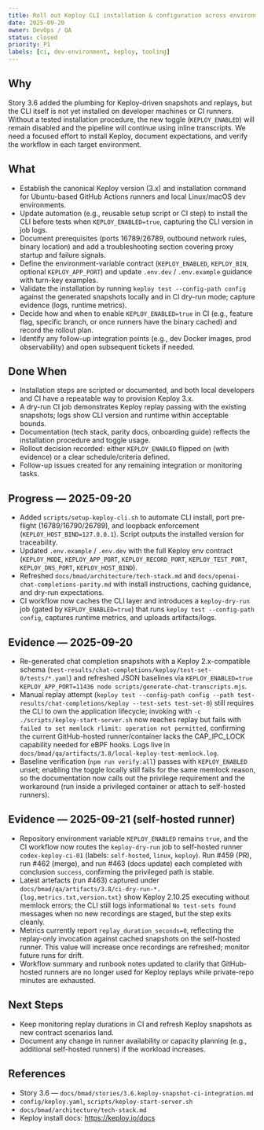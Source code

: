 ```yaml
---
title: Roll out Keploy CLI installation & configuration across environments
date: 2025-09-20
owner: DevOps / QA
status: closed
priority: P1
labels: [ci, dev-environment, keploy, tooling]
---
```


## Why

Story 3.6 added the plumbing for Keploy-driven snapshots and replays, but the CLI itself is not yet installed on developer machines or CI runners. Without a tested installation procedure, the new toggle (`KEPLOY_ENABLED`) will remain disabled and the pipeline will continue using inline transcripts. We need a focused effort to install Keploy, document expectations, and verify the workflow in each target environment.

## What

- Establish the canonical Keploy version (3.x) and installation command for Ubuntu-based GitHub Actions runners and local Linux/macOS dev environments.
- Update automation (e.g., reusable setup script or CI step) to install the CLI before tests when `KEPLOY_ENABLED=true`, capturing the CLI version in job logs.
- Document prerequisites (ports 16789/26789, outbound network rules, binary location) and add a troubleshooting section covering proxy startup and failure signals.
- Define the environment-variable contract (`KEPLOY_ENABLED`, `KEPLOY_BIN`, optional `KEPLOY_APP_PORT`) and update `.env.dev` / `.env.example` guidance with turn-key examples.
- Validate the installation by running `keploy test --config-path config` against the generated snapshots locally and in CI dry-run mode; capture evidence (logs, runtime metrics).
- Decide how and when to enable `KEPLOY_ENABLED=true` in CI (e.g., feature flag, specific branch, or once runners have the binary cached) and record the rollout plan.
- Identify any follow-up integration points (e.g., dev Docker images, prod observability) and open subsequent tickets if needed.

## Done When

- Installation steps are scripted or documented, and both local developers and CI have a repeatable way to provision Keploy 3.x.
- A dry-run CI job demonstrates Keploy replay passing with the existing snapshots; logs show CLI version and runtime within acceptable bounds.
- Documentation (tech stack, parity docs, onboarding guide) reflects the installation procedure and toggle usage.
- Rollout decision recorded: either `KEPLOY_ENABLED` flipped on (with evidence) or a clear schedule/criteria defined.
- Follow-up issues created for any remaining integration or monitoring tasks.

## Progress — 2025-09-20

- Added `scripts/setup-keploy-cli.sh` to automate CLI install, port pre-flight (16789/16790/26789), and loopback enforcement (`KEPLOY_HOST_BIND=127.0.0.1`). Script outputs the installed version for traceability.
- Updated `.env.example` / `.env.dev` with the full Keploy env contract (`KEPLOY_MODE`, `KEPLOY_APP_PORT`, `KEPLOY_RECORD_PORT`, `KEPLOY_TEST_PORT`, `KEPLOY_DNS_PORT`, `KEPLOY_HOST_BIND`).
- Refreshed `docs/bmad/architecture/tech-stack.md` and `docs/openai-chat-completions-parity.md` with install instructions, caching guidance, and dry-run expectations.
- CI workflow now caches the CLI layer and introduces a `keploy-dry-run` job (gated by `KEPLOY_ENABLED=true`) that runs `keploy test --config-path config`, captures runtime metrics, and uploads artifacts/logs.

## Evidence — 2025-09-20

- Re-generated chat completion snapshots with a Keploy 2.x-compatible schema (`test-results/chat-completions/keploy/test-set-0/tests/*.yaml`) and refreshed JSON baselines via `KEPLOY_ENABLED=true KEPLOY_APP_PORT=11436 node scripts/generate-chat-transcripts.mjs`.
- Manual replay attempt (`keploy test --config-path config --path test-results/chat-completions/keploy --test-sets test-set-0`) still requires the CLI to own the application lifecycle; invoking with `-c ./scripts/keploy-start-server.sh` now reaches replay but fails with `failed to set memlock rlimit: operation not permitted`, confirming the current GitHub-hosted runner/container lacks the CAP_IPC_LOCK capability needed for eBPF hooks. Logs live in `docs/bmad/qa/artifacts/3.8/local-keploy-test-memlock.log`.
- Baseline verification (`npm run verify:all`) passes with `KEPLOY_ENABLED` unset; enabling the toggle locally still fails for the same memlock reason, so the documentation now calls out the privilege requirement and the workaround (run inside a privileged container or attach to self-hosted runners).

## Evidence — 2025-09-21 (self-hosted runner)

- Repository environment variable `KEPLOY_ENABLED` remains `true`, and the CI workflow now routes the `keploy-dry-run` job to self-hosted runner `codex-keploy-ci-01` (labels: `self-hosted`, `linux`, `keploy`). Run #459 (PR), run #462 (merge), and run #463 (docs update) each completed with conclusion `success`, confirming the privileged path is stable.
- Latest artefacts (run #463) captured under `docs/bmad/qa/artifacts/3.8/ci-dry-run-*.{log,metrics.txt,version.txt}` show Keploy 2.10.25 executing without memlock errors; the CLI still logs informational `No test-sets found` messages when no new recordings are staged, but the step exits cleanly.
- Metrics currently report `replay_duration_seconds=0`, reflecting the replay-only invocation against cached snapshots on the self-hosted runner. This value will increase once recordings are refreshed; monitor future runs for drift.
- Workflow summary and runbook notes updated to clarify that GitHub-hosted runners are no longer used for Keploy replays while private-repo minutes are exhausted.

## Next Steps

- Keep monitoring replay durations in CI and refresh Keploy snapshots as new contract scenarios land.
- Document any change in runner availability or capacity planning (e.g., additional self-hosted runners) if the workload increases.

## References

- Story 3.6 — `docs/bmad/stories/3.6.keploy-snapshot-ci-integration.md`
- `config/keploy.yaml`, `scripts/keploy-start-server.sh`
- `docs/bmad/architecture/tech-stack.md`
- Keploy install docs: https://keploy.io/docs
